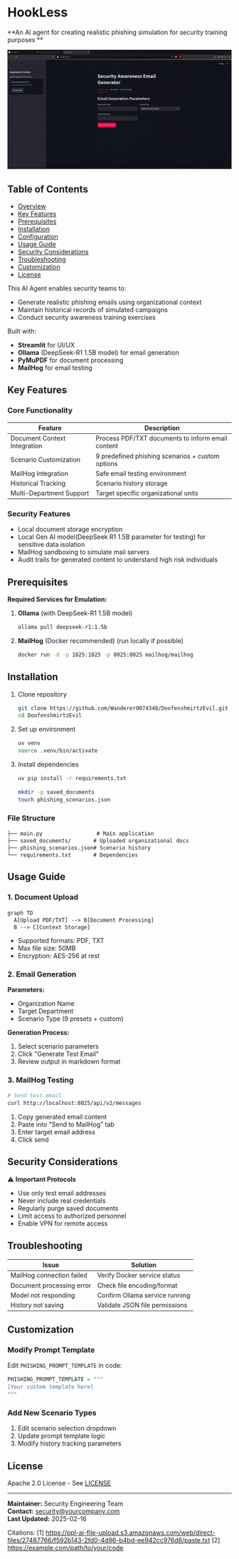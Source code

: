 # HookLess

**An AI agent for creating realistic phishing simulation for security training purposes	**

![screenshot.png](image.png)

## Table of Contents
- [Overview](#overview)
- [Key Features](#key-features)
- [Prerequisites](#prerequisites)
- [Installation](#installation)
- [Configuration](#configuration)
- [Usage Guide](#usage-guide)
- [Security Considerations](#security-considerations)
- [Troubleshooting](#troubleshooting)
- [Customization](#customization)
- [License](#license)

This AI Agent enables security teams to:
- Generate realistic phishing emails using organizational context
- Maintain historical records of simulated campaigns
- Conduct security awareness training exercises

Built with:
- **Streamlit** for UI/UX
- **Ollama** (DeepSeek-R1 1.5B model) for email generation
- **PyMuPDF** for document processing
- **MailHog** for email testing

## Key Features

### Core Functionality
| Feature | Description |
|---------|-------------|
| Document Context Integration | Process PDF/TXT documents to inform email content |
| Scenario Customization | 9 predefined phishing scenarios + custom options |
| MailHog Integration | Safe email testing environment |
| Historical Tracking | Scenario history storage |
| Multi-Department Support | Target specific organizational units |

### Security Features
- Local document storage encryption
- Local Gen AI model(DeepSeek R1 1.5B parameter for testing) for sensitive data isolation
- MailHog sandboxing to simulate mail servers
- Audit trails for generated content to understand high risk individuals

## Prerequisites

**Required Services for Emulation:**
1. **Ollama** (with DeepSeek-R1 1.5B model)
   ```bash
   ollama pull deepseek-r1:1.5b
   ```
2. **MailHog** (Docker recommended) (run locally if possible)
   ```bash
   docker run -d -p 1025:1025 -p 8025:8025 mailhog/mailhog
   ```

## Installation

1. Clone repository
   ```bash
   git clone https://github.com/Wanderer0074348/DoofenshmirtzEvil.git
   cd DoofenshmirtzEvil
   ```


2. Set up environment
   ```bash
   uv venv 
   source .venv/bin/activate
   ```

3. Install dependencies
   ```bash
   uv pip install -r requirements.txt
   ```

   ```bash
   mkdir -p saved_documents
   touch phishing_scenarios.json
   ```


### File Structure
```
├── main.py                 # Main application
├── saved_documents/       # Uploaded organizational docs
├── phishing_scenarios.json# Scenario history
└── requirements.txt       # Dependencies
```

## Usage Guide

### 1. Document Upload
```mermaid
graph TD
  A[Upload PDF/TXT] --> B[Document Processing]
  B --> C[Context Storage]
```

- Supported formats: PDF, TXT
- Max file size: 50MB
- Encryption: AES-256 at rest

### 2. Email Generation
**Parameters:**
- Organization Name
- Target Department
- Scenario Type (9 presets + custom)

**Generation Process:**
1. Select scenario parameters
2. Click "Generate Test Email"
3. Review output in markdown format

### 3. MailHog Testing
```bash
# Send test email
curl http://localhost:8025/api/v2/messages
```

1. Copy generated email content
2. Paste into "Send to MailHog" tab
3. Enter target email address
4. Click send

## Security Considerations

⚠️ **Important Protocols**
- Use only test email addresses
- Never include real credentials
- Regularly purge saved documents
- Limit access to authorized personnel
- Enable VPN for remote access

## Troubleshooting

| Issue | Solution |
|-------|----------|
| MailHog connection failed | Verify Docker service status |
| Document processing error | Check file encoding/format |
| Model not responding | Confirm Ollama service running |
| History not saving | Validate JSON file permissions |

## Customization

### Modify Prompt Template
Edit `PHISHING_PROMPT_TEMPLATE` in code:
```python
PHISHING_PROMPT_TEMPLATE = """
[Your custom template here]
"""
```

### Add New Scenario Types
1. Edit scenario selection dropdown
2. Update prompt template logic
3. Modify history tracking parameters

## License

Apache 2.0 License - See [LICENSE](https://www.apache.org/licenses/LICENSE-2.0)

---

**Maintainer:** Security Engineering Team  
**Contact:** security@yourcompany.com  
**Last Updated:** 2025-02-16

Citations:
[1] https://ppl-ai-file-upload.s3.amazonaws.com/web/direct-files/27487766/f592b143-2fd0-4d96-b4bd-ee942cc976d8/paste.txt
[2] https://example.com/path/to/your/code